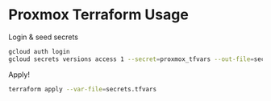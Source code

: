 # Proxmox Terraform Usage

Login & seed secrets

```bash
gcloud auth login
gcloud secrets versions access 1 --secret=proxmox_tfvars --out-file=secrets.tfvars
```

Apply!

```bash
terraform apply --var-file=secrets.tfvars
```
